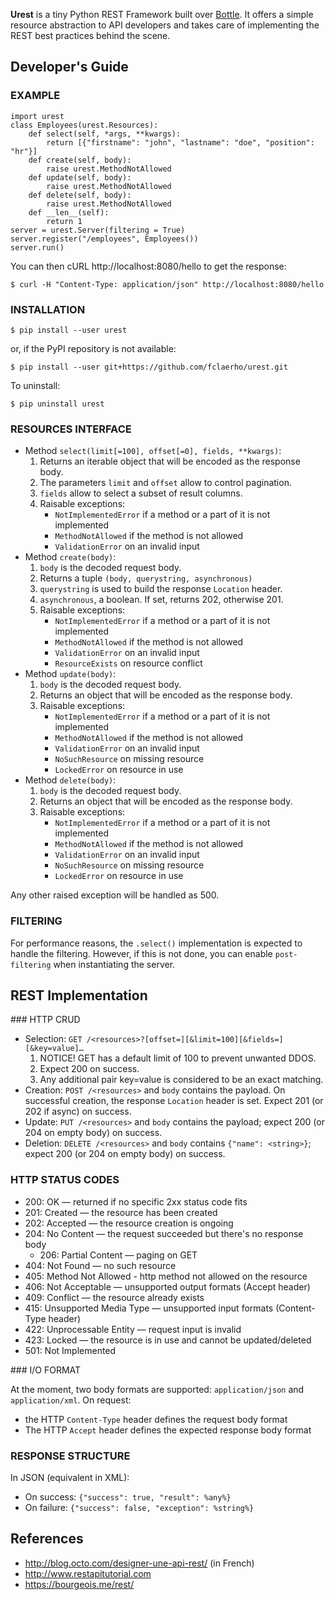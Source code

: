 
**Urest** is a tiny Python REST Framework built over [Bottle](http://bottlepy.org/docs/dev/index.html).
It offers a simple resource abstraction to API developers
and takes care of implementing the REST best practices behind the scene.


Developer's Guide
-----------------

### EXAMPLE

	import urest
	class Employees(urest.Resources):
		def select(self, *args, **kwargs):
			return [{"firstname": "john", "lastname": "doe", "position": "hr"}]
		def create(self, body):
			raise urest.MethodNotAllowed
		def update(self, body):
			raise urest.MethodNotAllowed
		def delete(self, body):
			raise urest.MethodNotAllowed
		def __len__(self):
			return 1
	server = urest.Server(filtering = True)
	server.register("/employees", Employees())
	server.run()

You can then cURL http://localhost:8080/hello to get the response:

	$ curl -H "Content-Type: application/json" http://localhost:8080/hello

### INSTALLATION

	$ pip install --user urest

or, if the PyPI repository is not available:

	$ pip install --user git+https://github.com/fclaerho/urest.git

To uninstall:

	$ pip uninstall urest

### RESOURCES INTERFACE

  * Method `select(limit[=100], offset[=0], fields, **kwargs)`:
    1. Returns an iterable object that will be encoded as the response body.
    2. The parameters `limit` and `offset` allow to control pagination.
    3. `fields` allow to select a subset of result columns.
    4. Raisable exceptions:
       * `NotImplementedError` if a method or a part of it is not implemented
       * `MethodNotAllowed` if the method is not allowed
       * `ValidationError` on an invalid input
  * Method `create(body)`:
    1. `body` is the decoded request body.
    2. Returns a tuple `(body, querystring, asynchronous)`
    3. `querystring` is used to build the response `Location` header.
    4. `asynchronous`, a boolean. If set, returns 202, otherwise 201.
    5. Raisable exceptions:
       * `NotImplementedError` if a method or a part of it is not implemented
       * `MethodNotAllowed` if the method is not allowed
       * `ValidationError` on an invalid input
       * `ResourceExists` on resource conflict
  * Method `update(body)`:
    1. `body` is the decoded request body.
    2. Returns an object that will be encoded as the response body.
    3. Raisable exceptions:
       * `NotImplementedError` if a method or a part of it is not implemented
       * `MethodNotAllowed` if the method is not allowed
       * `ValidationError` on an invalid input
       * `NoSuchResource` on missing resource
       * `LockedError` on resource in use
  * Method `delete(body)`:
    1. `body` is the decoded request body.
    2. Returns an object that will be encoded as the response body.
    3. Raisable exceptions:
       * `NotImplementedError` if a method or a part of it is not implemented
       * `MethodNotAllowed` if the method is not allowed
       * `ValidationError` on an invalid input
       * `NoSuchResource` on missing resource
       * `LockedError` on resource in use

Any other raised exception will be handled as 500.

### FILTERING

For performance reasons, the `.select()` implementation is expected to handle the filtering.
However, if this is not done, you can enable `post-filtering` when instantiating the server.


REST Implementation
-------------------

### HTTP CRUD

  * Selection: `GET /<resources>?[offset=][&limit=100][&fields=][&key=value]…`
    1. NOTICE! GET has a default limit of 100 to prevent unwanted DDOS.
    2. Expect 200 on success.
    3. Any additional pair key=value is considered to be an exact matching.
  * Creation: `POST /<resources>` and `body` contains the payload.
    On successful creation, the response `Location` header is set.
    Expect 201 (or 202 if async) on success.
  * Update: `PUT /<resources>` and `body` contains the payload;
    expect 200 (or 204 on empty body) on success.
  * Deletion: `DELETE /<resources>` and `body` contains `{"name": <string>}`;
    expect 200 (or 204 on empty body) on success.

### HTTP STATUS CODES

  * 200: OK — returned if no specific 2xx status code fits
  * 201: Created — the resource has been created
  * 202: Accepted — the resource creation is ongoing
  * 204: No Content — the request succeeded but there's no response body
	* 206: Partial Content — paging on GET
  * 404: Not Found — no such resource
  * 405: Method Not Allowed - http method not allowed on the resource
  * 406: Not Acceptable — unsupported output formats (Accept header)
  * 409: Conflict — the resource already exists
  * 415: Unsupported Media Type — unsupported input formats (Content-Type header)
  * 422: Unprocessable Entity — request input is invalid
  * 423: Locked — the resource is in use and cannot be updated/deleted
  * 501: Not Implemented

### I/O FORMAT

At the moment, two body formats are supported: `application/json` and `application/xml`.
On request:
  * the HTTP `Content-Type` header defines the request body format
  * The HTTP `Accept` header defines the expected response body format

### RESPONSE STRUCTURE

In JSON (equivalent in XML):
  * On success: `{"success": true, "result": %any%}`
  * On failure: `{"success": false, "exception": %string%}`


References
----------

  * http://blog.octo.com/designer-une-api-rest/ (in French)
  * http://www.restapitutorial.com
  * https://bourgeois.me/rest/
